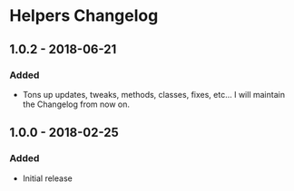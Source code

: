 # Helpers Changelog

## 1.0.2 - 2018-06-21
### Added
- Tons up updates, tweaks, methods, classes, fixes, etc... I will maintain the Changelog from now on.


## 1.0.0 - 2018-02-25
### Added
- Initial release
